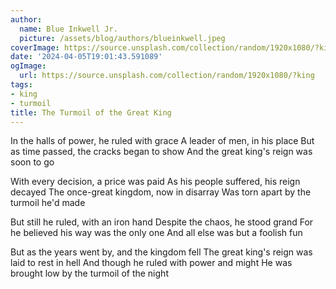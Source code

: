 ```yaml
---
author:
  name: Blue Inkwell Jr.
  picture: /assets/blog/authors/blueinkwell.jpeg
coverImage: https://source.unsplash.com/collection/random/1920x1080/?king
date: '2024-04-05T19:01:43.591089'
ogImage:
  url: https://source.unsplash.com/collection/random/1920x1080/?king
tags:
- king
- turmoil
title: The Turmoil of the Great King
---
```


In the halls of power, he ruled with grace
A leader of men, in his place
But as time passed, the cracks began to show
And the great king's reign was soon to go

With every decision, a price was paid
As his people suffered, his reign decayed
The once-great kingdom, now in disarray
Was torn apart by the turmoil he'd made

But still he ruled, with an iron hand
Despite the chaos, he stood grand
For he believed his way was the only one
And all else was but a foolish fun

But as the years went by, and the kingdom fell
The great king's reign was laid to rest in hell
And though he ruled with power and might
He was brought low by the turmoil of the night